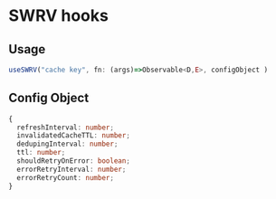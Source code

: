 # SWRV hooks

## Usage

```typescript
useSWRV("cache key", fn: (args)=>Observable<D,E>, configObject )
```

## Config Object

```typescript
{
  refreshInterval: number;
  invalidatedCacheTTL: number;
  dedupingInterval: number;
  ttl: number;
  shouldRetryOnError: boolean;
  errorRetryInterval: number;
  errorRetryCount: number;
}
```
